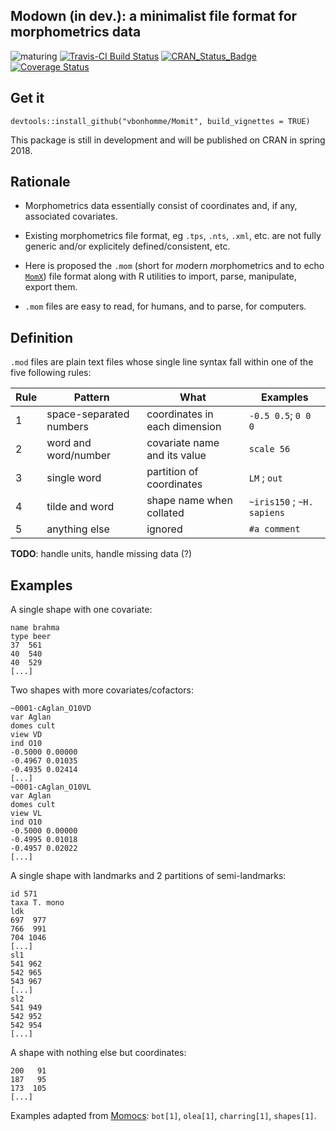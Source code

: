 Modown (in dev.): a minimalist file format for morphometrics data
--------
![maturing](https://img.shields.io/badge/lifecycle-maturing-blue.svg)
[![Travis-CI Build Status](https://travis-ci.org/vbonhomme/Momit.svg?branch=master)](https://travis-ci.org/vbonhomme/Momit)
[![CRAN\_Status\_Badge](http://www.r-pkg.org/badges/version/Momit)](http://cran.r-project.org/package=Momit)
[![Coverage Status](https://img.shields.io/codecov/c/github/vbonhomme/Momit/master.svg)](https://codecov.io/github/vbonhomme/Momit?branch=master)
<!--
[![CRAN\_Status\_Badge](http://www.r-pkg.org/badges/version/coo)](http://cran.r-project.org/package=coo)
![CRAN downloads last month](http://cranlogs.r-pkg.org/badges/coo) ![CRAN downloads grand total](http://cranlogs.r-pkg.org/badges/grand-total/coo)
-->
## Get it
```
devtools::install_github("vbonhomme/Momit", build_vignettes = TRUE)
```

This package is still in development and will be published on CRAN in spring 2018.

## Rationale
 * Morphometrics data essentially consist of coordinates and, if any, associated covariates.

* Existing morphometrics file format, eg `.tps`, `.nts`, `.xml`, etc. are not fully generic and/or explicitely defined/consistent, etc.

* Here is proposed the `.mom` (short for *mo*dern *m*orphometrics and to echo [`MomX`](https://github.com/MomX)) file format along with R utilities to import, parse, manipulate, export them.

* `.mom` files are easy to read, for humans, and to parse, for computers.

## Definition
`.mod` files are plain text files whose single line syntax fall within one of the five following rules:

Rule | Pattern                 | What                          | Examples
-----|-------------------------|-------------------------------|--------------
 1   | space-separated numbers | coordinates in each dimension | `-0.5 0.5`; `0 0 0`
 2   | word and word/number    | covariate name and its value  | `scale 56`
 3   | single word             | partition of coordinates      | `LM` ; `out`
 4   | tilde and word          | shape name when collated      |  `~iris150`  ; `~H. sapiens`
 5   | anything else           | ignored                       | `#a comment`
 
**TODO**: handle units, handle missing data (?)

## Examples

A single shape with one covariate:

```
name brahma
type beer
37  561
40  540
40  529
[...]
```
Two shapes with more covariates/cofactors:

```
~0001-cAglan_O10VD
var Aglan
domes cult
view VD
ind O10
-0.5000 0.00000
-0.4967 0.01035
-0.4935 0.02414
[...]
~0001-cAglan_O10VL 
var Aglan
domes cult
view VL
ind O10
-0.5000 0.00000
-0.4995 0.01018
-0.4957 0.02022
[...]
```

A single shape with landmarks and 2 partitions of semi-landmarks:

```
id 571
taxa T. mono
ldk
697  977
766  991
704 1046
[...]
sl1
541 962
542 965
543 967
[...]
sl2
541 949
542 952
542 954
[...]
```

A shape with nothing else but coordinates:

```
200   91
187   95
173  105
[...]
```
Examples adapted from [Momocs](https://github.com/vbonhomme/Momocs/): `bot[1]`, `olea[1]`, `charring[1]`, `shapes[1]`.
